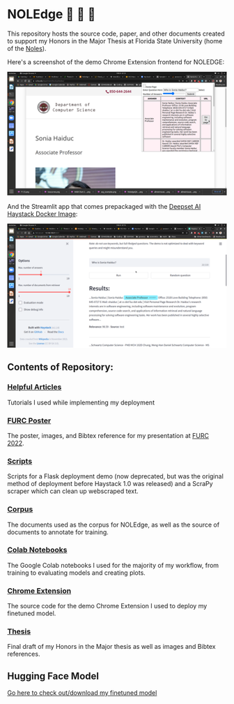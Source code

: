 
# NOLEdge 🧠 🔎 📖

This repository hosts the source code, paper, and other documents created to support my Honors in the Major Thesis at Florida State University (home of the [Noles](https://seminoles.com)). 

Here's a screenshot of the demo Chrome Extension frontend for NOLEDGE:

![](./furc-poster/imgs/chromeextension.png)

And the Streamlit app that comes prepackaged with the [Deepset AI Haystack Docker Image](https://github.com/deepset-ai/haystack):

![](./furc-poster/imgs/streamlit.png)

## Contents of Repository:

### [Helpful Articles](https://github.com/comacrae/noledge/tree/main/helpful-articles)

Tutorials I used while implementing my deployment

### [FURC Poster](https://github.com/comacrae/noledge/tree/main/furc-poster)

The poster, images, and Bibtex reference for my presentation at [FURC 2022](https://www.floridaundergradresearch.org/furc22).

### [Scripts](https://github.com/comacrae/noledge/tree/main/scripts)

Scripts for a Flask deployment demo (now deprecated, but was the original method of deployment before Haystack 1.0 was released) and a ScraPy scraper which can clean up webscraped text.

### [Corpus](https://github.com/comacrae/noledge/tree/main/cs-fsu-domain-corpus)

The documents used as the corpus for NOLEdge, as well as the source of documents to annotate for training.

### [Colab Notebooks](https://github.com/comacrae/noledge/tree/main/chrome-extension)

The Google Colab notebooks I used for the majority of my workflow, from training to evaluating models and creating plots.

### [Chrome Extension](https://github.com/comacrae/noledge/tree/main/chrome-extension)

The source code for the demo Chrome Extension I used to deploy my finetuned model.

### [Thesis](https://github.com/comacrae/noledge/tree/main/thesis)

Final draft of my Honors in the Major thesis as well as images and Bibtex references.

## Hugging Face Model
[Go here to check out/download my finetuned model](https://huggingface.co/comacrae/roberta-paraphrasev2)

